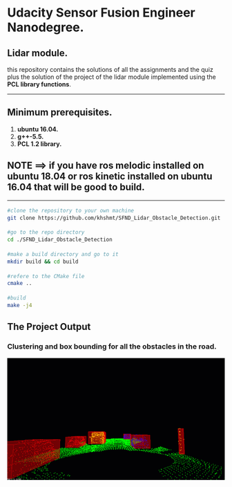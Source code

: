 # Udacity Sensor Fusion Engineer Nanodegree.
## Lidar module.
this repository contains the solutions of all the assignments and the quiz plus the solution of the project of the lidar module implemented using the **PCL library functions**.

---
## Minimum prerequisites.
1. **ubuntu 16.04.**
1. **g++-5.5.**
2. **PCL 1.2 library.** 

## NOTE ==> if you have ros melodic installed on ubuntu 18.04 or ros kinetic installed on ubuntu 16.04 that will be good to build.

---

```bash
#clone the repository to your own machine
git clone https://github.com/khshmt/SFND_Lidar_Obstacle_Detection.git

#go to the repo directory
cd ./SFND_Lidar_Obstacle_Detection

#make a build directory and go to it
mkdir build && cd build

#refere to the CMake file
cmake ..

#build
make -j4
```

## The Project Output
### Clustering and box bounding for all the obstacles in the road.

![output of the build executable file](media/ObstacleDetectionFPS.gif)